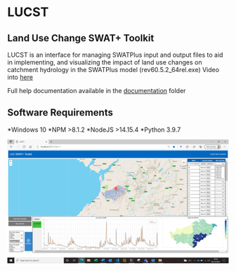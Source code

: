 # LUCST
## Land Use Change SWAT+ Toolkit
LUCST is an interface for managing SWATPlus input and output files to aid in implementing, and visualizing the impact of land use changes on catchment hydrology in the SWATPlus model (rev60.5.2_64rel.exe)
Video into [here](https://youtu.be/QygBidYr4cQ)

Full help documentation available in the [documentation](https://github.com/alexrigby/LUCST/blob/master/documentation/LUCST%20walkthrough%20v1.2.pdf) folder

## Software Requirements
*Windows 10
*NPM >8.1.2
*NodeJS >14.15.4 
*Python 3.9.7 



![LUCST interface](https://github.com/alexrigby/LUCST/blob/master/images/LUCST%20interface.PNG)


